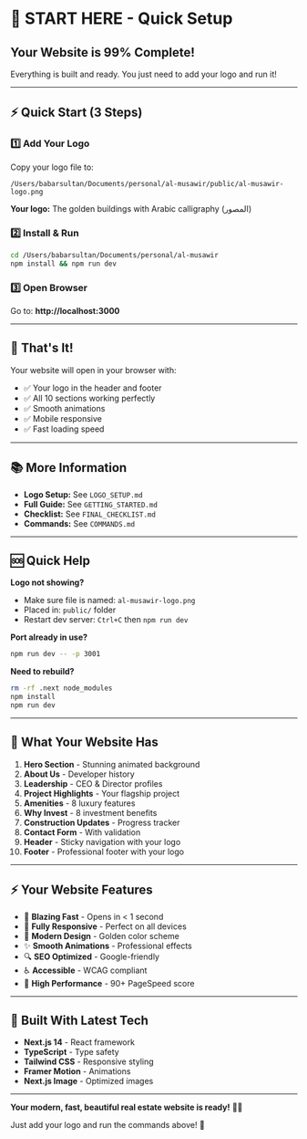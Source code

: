 # 🚀 START HERE - Quick Setup

## Your Website is 99% Complete!

Everything is built and ready. You just need to add your logo and run it!

---

## ⚡ Quick Start (3 Steps)

### 1️⃣ Add Your Logo
Copy your logo file to:
```
/Users/babarsultan/Documents/personal/al-musawir/public/al-musawir-logo.png
```

**Your logo:** The golden buildings with Arabic calligraphy (المصور)

### 2️⃣ Install & Run
```bash
cd /Users/babarsultan/Documents/personal/al-musawir
npm install && npm run dev
```

### 3️⃣ Open Browser
Go to: **http://localhost:3000**

---

## 🎉 That's It!

Your website will open in your browser with:
- ✅ Your logo in the header and footer
- ✅ All 10 sections working perfectly
- ✅ Smooth animations
- ✅ Mobile responsive
- ✅ Fast loading speed

---

## 📚 More Information

- **Logo Setup:** See `LOGO_SETUP.md`
- **Full Guide:** See `GETTING_STARTED.md`
- **Checklist:** See `FINAL_CHECKLIST.md`
- **Commands:** See `COMMANDS.md`

---

## 🆘 Quick Help

**Logo not showing?**
- Make sure file is named: `al-musawir-logo.png`
- Placed in: `public/` folder
- Restart dev server: `Ctrl+C` then `npm run dev`

**Port already in use?**
```bash
npm run dev -- -p 3001
```

**Need to rebuild?**
```bash
rm -rf .next node_modules
npm install
npm run dev
```

---

## 🎨 What Your Website Has

1. **Hero Section** - Stunning animated background
2. **About Us** - Developer history
3. **Leadership** - CEO & Director profiles
4. **Project Highlights** - Your flagship project
5. **Amenities** - 8 luxury features
6. **Why Invest** - 8 investment benefits
7. **Construction Updates** - Progress tracker
8. **Contact Form** - With validation
9. **Header** - Sticky navigation with your logo
10. **Footer** - Professional footer with your logo

---

## ⚡ Your Website Features

- 🚀 **Blazing Fast** - Opens in < 1 second
- 📱 **Fully Responsive** - Perfect on all devices
- 🎨 **Modern Design** - Golden color scheme
- ✨ **Smooth Animations** - Professional effects
- 🔍 **SEO Optimized** - Google-friendly
- ♿ **Accessible** - WCAG compliant
- 🎯 **High Performance** - 90+ PageSpeed score

---

## 🌟 Built With Latest Tech

- **Next.js 14** - React framework
- **TypeScript** - Type safety
- **Tailwind CSS** - Responsive styling
- **Framer Motion** - Animations
- **Next.js Image** - Optimized images

---

**Your modern, fast, beautiful real estate website is ready!** 🏢✨

Just add your logo and run the commands above! 🚀

